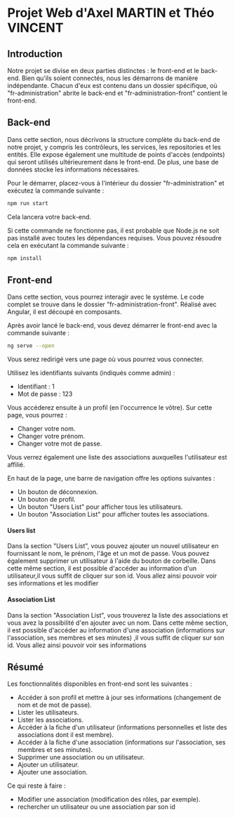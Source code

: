 
# Projet Web d'Axel MARTIN et Théo VINCENT

## Introduction
Notre projet se divise en deux parties distinctes : le front-end et le back-end. Bien qu'ils soient connectés, nous les démarrons de manière indépendante. Chacun d'eux est contenu dans un dossier spécifique, où "fr-administration" abrite le back-end et "fr-administration-front" contient le front-end.

## Back-end
Dans cette section, nous décrivons la structure complète du back-end de notre projet, y compris les contrôleurs, les services, les repositories et les entités. Elle expose également une multitude de points d'accès (endpoints) qui seront utilisés ultérieurement dans le front-end. De plus, une base de données stocke les informations nécessaires.

Pour le démarrer, placez-vous à l'intérieur du dossier "fr-administration" et exécutez la commande suivante :

```bash
npm run start
```

Cela lancera votre back-end.

Si cette commande ne fonctionne pas, il est probable que Node.js ne soit pas installé avec toutes les dépendances requises. Vous pouvez résoudre cela en exécutant la commande suivante :
```bash
npm install
```

## Front-end

Dans cette section, vous pourrez interagir avec le système. Le code complet se trouve dans le dossier "fr-administration-front". Réalisé avec Angular, il est découpé en composants.

Après avoir lancé le back-end, vous devez démarrer le front-end avec la commande suivante :

```bash
ng serve --open
```
Vous serez redirigé vers une page où vous pourrez vous connecter.

Utilisez les identifiants suivants (indiqués comme admin) :

* Identifiant : 1
* Mot de passe : 123

Vous accéderez ensuite à un profil (en l'occurrence le vôtre). Sur cette page, vous pourrez :

* Changer votre nom.
* Changer votre prénom.
* Changer votre mot de passe.

Vous verrez également une liste des associations auxquelles l'utilisateur est affilié.

En haut de la page, une barre de navigation offre les options suivantes :

* Un bouton de déconnexion.
* Un bouton de profil.
* Un bouton "Users List" pour afficher tous les utilisateurs.
* Un bouton "Association List" pour afficher toutes les associations.

#### Users list
Dans la section "Users List", vous pouvez ajouter un nouvel utilisateur en fournissant le nom, le prénom, l'âge et un mot de passe. Vous pouvez également supprimer un utilisateur à l'aide du bouton de corbeille.
Dans cette même section, il est possible d'accéder au information d'un utilisateur,il vous suffit de cliquer sur son id. Vous allez ainsi pouvoir voir ses informations et les modifier

#### Association List
Dans la section "Association List", vous trouverez la liste des associations et vous avez la possibilité d'en ajouter avec un nom.
Dans cette même section, il est possible d'accéder au information d'une association (informations sur l'association, ses membres et ses minutes) ,il vous suffit de cliquer sur son id. Vous allez ainsi pouvoir voir ses informations

## Résumé

Les fonctionnalités disponibles en front-end sont les suivantes :

* Accéder à son profil et mettre à jour ses informations (changement de nom et de mot de passe).
* Lister les utilisateurs.
* Lister les associations.
* Accéder à la fiche d'un utilisateur (informations personnelles et liste des associations dont il est membre).
* Accéder à la fiche d'une association (informations sur l'association, ses membres et ses minutes).
* Supprimer une association ou un utilisateur.
* Ajouter un utilisateur.
* Ajouter une association.

Ce qui reste à faire :

* Modifier une association (modification des rôles, par exemple).
* rechercher un utilisateur ou une association par son id